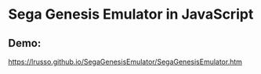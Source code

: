 # Sega Genesis Emulator in JavaScript

## Demo:

https://lrusso.github.io/SegaGenesisEmulator/SegaGenesisEmulator.htm
